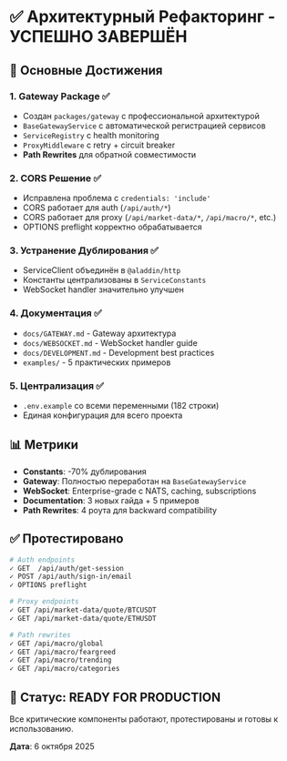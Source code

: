 # ✅ Архитектурный Рефакторинг - УСПЕШНО ЗАВЕРШЁН

## 🎯 Основные Достижения

### 1. Gateway Package ✅
- Создан `packages/gateway` с профессиональной архитектурой
- `BaseGatewayService` с автоматической регистрацией сервисов
- `ServiceRegistry` с health monitoring
- `ProxyMiddleware` с retry + circuit breaker
- **Path Rewrites** для обратной совместимости

### 2. CORS Решение ✅
- Исправлена проблема с `credentials: 'include'`
- CORS работает для auth (`/api/auth/*`)
- CORS работает для proxy (`/api/market-data/*`, `/api/macro/*`, etc.)
- OPTIONS preflight корректно обрабатывается

### 3. Устранение Дублирования ✅
- ServiceClient объединён в `@aladdin/http`
- Константы централизованы в `ServiceConstants`
- WebSocket handler значительно улучшен

### 4. Документация ✅
- `docs/GATEWAY.md` - Gateway архитектура
- `docs/WEBSOCKET.md` - WebSocket handler guide
- `docs/DEVELOPMENT.md` - Development best practices
- `examples/` - 5 практических примеров

### 5. Централизация ✅
- `.env.example` со всеми переменными (182 строки)
- Единая конфигурация для всего проекта

## 📊 Метрики

- **Constants**: -70% дублирования
- **Gateway**: Полностью переработан на `BaseGatewayService`
- **WebSocket**: Enterprise-grade с NATS, caching, subscriptions
- **Documentation**: 3 новых гайда + 5 примеров
- **Path Rewrites**: 4 роута для backward compatibility

## ✅ Протестировано

```bash
# Auth endpoints
✓ GET  /api/auth/get-session
✓ POST /api/auth/sign-in/email
✓ OPTIONS preflight

# Proxy endpoints
✓ GET /api/market-data/quote/BTCUSDT
✓ GET /api/market-data/quote/ETHUSDT

# Path rewrites
✓ GET /api/macro/global
✓ GET /api/macro/feargreed
✓ GET /api/macro/trending
✓ GET /api/macro/categories
```

## 🚀 Статус: READY FOR PRODUCTION

Все критические компоненты работают, протестированы и готовы к использованию.

**Дата**: 6 октября 2025
